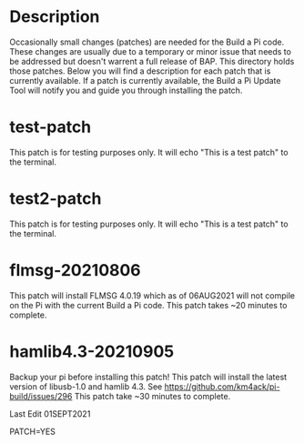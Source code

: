 # Description
Occasionally small changes (patches) are needed for the Build a Pi code. These changes are usually due to a temporary or minor issue that needs to be addressed but doesn't warrent a full release of BAP. This directory holds those patches. Below you will find a description for each patch that is currently available. If a patch is currently available, the Build a Pi Update Tool will notify you and guide you through installing the patch.



# test-patch
This patch is for testing purposes only. It will echo "This is a test patch" to the terminal. 

# test2-patch
This patch is for testing purposes only. It will echo "This is a test patch" to the terminal.

# flmsg-20210806
This patch will install FLMSG 4.0.19 which as of 06AUG2021 will not compile on the Pi with the current Build a Pi code. This patch takes ~20 minutes to complete.

# hamlib4.3-20210905
Backup your pi before installing this patch! This patch will install the latest version of libusb-1.0 and hamlib 4.3. See https://github.com/km4ack/pi-build/issues/296 This patch take ~30 minutes to complete.

Last Edit 01SEPT2021

PATCH=YES